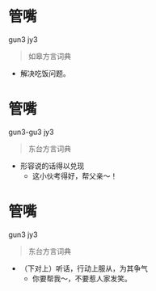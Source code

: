 # 管嘴
gun3 jy3
> 如皋方言词典
- 解决吃饭问题。

# 管嘴
gun3-gu3 jy3
> 东台方言词典
- 形容说的话得以兑现
  - 这小伙考得好，帮父亲～！

# 管嘴
gun3 jy3
> 东台方言词典
- （下对上）听话，行动上服从，为其争气
  - 你要帮我～，不要惹人家发笑。
